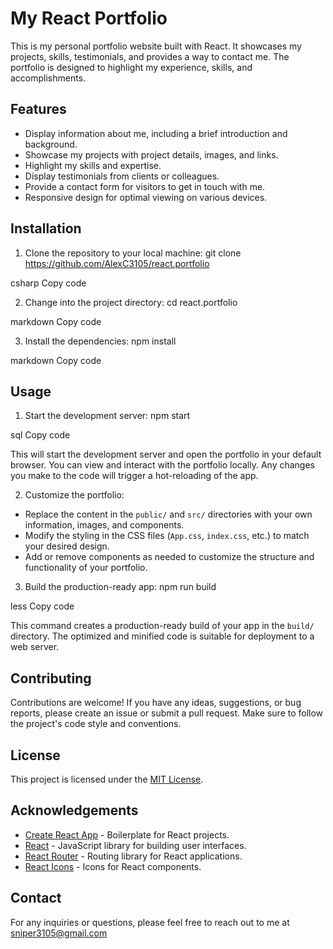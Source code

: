 # My React Portfolio

This is my personal portfolio website built with React. It showcases my projects, skills, testimonials, and provides a way to contact me. The portfolio is designed to highlight my experience, skills, and accomplishments.

## Features

- Display information about me, including a brief introduction and background.
- Showcase my projects with project details, images, and links.
- Highlight my skills and expertise.
- Display testimonials from clients or colleagues.
- Provide a contact form for visitors to get in touch with me.
- Responsive design for optimal viewing on various devices.

## Installation

1. Clone the repository to your local machine:
git clone https://github.com/AlexC3105/react.portfolio

csharp
Copy code

2. Change into the project directory:
cd react.portfolio

markdown
Copy code

3. Install the dependencies:
npm install

markdown
Copy code

## Usage

1. Start the development server:
npm start

sql
Copy code

This will start the development server and open the portfolio in your default browser. You can view and interact with the portfolio locally. Any changes you make to the code will trigger a hot-reloading of the app.

2. Customize the portfolio:
- Replace the content in the `public/` and `src/` directories with your own information, images, and components.
- Modify the styling in the CSS files (`App.css`, `index.css`, etc.) to match your desired design.
- Add or remove components as needed to customize the structure and functionality of your portfolio.

3. Build the production-ready app:
npm run build

less
Copy code

This command creates a production-ready build of your app in the `build/` directory. The optimized and minified code is suitable for deployment to a web server.

## Contributing

Contributions are welcome! If you have any ideas, suggestions, or bug reports, please create an issue or submit a pull request. Make sure to follow the project's code style and conventions.

## License

This project is licensed under the [MIT License](LICENSE).

## Acknowledgements

- [Create React App](https://create-react-app.dev/) - Boilerplate for React projects.
- [React](https://reactjs.org/) - JavaScript library for building user interfaces.
- [React Router](https://reactrouter.com/) - Routing library for React applications.
- [React Icons](https://react-icons.github.io/react-icons/) - Icons for React components.

## Contact

For any inquiries or questions, please feel free to reach out to me at sniper3105@gmail.com